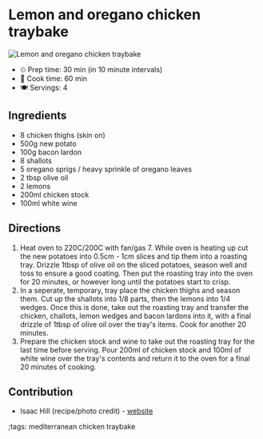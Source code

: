 # Lemon and oregano chicken traybake

![Lemon and oregano chicken traybake](pix/lemon-and-oregano-chicken-traybake.webp)

- ⏲ Prep time: 30 min (in 10 minute intervals)
- 🍳 Cook time: 60 min
- 🍽 Servings: 4

## Ingredients

- 8 chicken thighs (skin on)
- 500g new potato
- 100g bacon lardon
- 8 shallots
- 5 oregano sprigs / heavy sprinkle of oregano leaves
- 2 tbsp olive oil
- 2 lemons
- 200ml chicken stock
- 100ml white wine

## Directions

1. Heat oven to 220C/200C with fan/gas 7. While oven is heating up cut the new potatoes into 0.5cm - 1cm slices and tip them into a roasting tray. Drizzle 1tbsp of olive oil on the sliced potatoes, season well and toss to ensure a good coating. Then put the roasting tray into the oven for 20 minutes, or however long until the potatoes start to crisp.
2. In a seperate, temporary, tray place the chicken thighs and season them. Cut up the shallots into 1/8 parts, then the lemons into 1/4 wedges. Once this is done, take out the roasting tray and transfer the chicken, challots, lemon wedges and bacon lardons into it, with a final drizzle of 1tbsp of olive oil over the tray's items. Cook for another 20 minutes.
3. Prepare the chicken stock and wine to take out the roasting tray for the last time before serving. Pour 200ml of chicken stock and 100ml of white wine over the tray's contents and return it to the oven for a final 20 minutes of cooking.

## Contribution

- Isaac Hill (recipe/photo credit) - [website](https://isaachill.co.uk)

;tags: mediterranean chicken traybake
